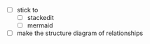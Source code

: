 - [ ] stick to
  - [ ] stackedit
  - [ ] mermaid 
- [ ] make the structure diagram of relationships
<!--stackedit_data:
eyJoaXN0b3J5IjpbMTU3MDExMTY2M119
-->